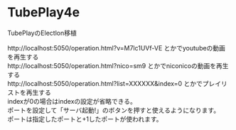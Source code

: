 # TubePlay4e
TubePlayのElectlon移植

http://localhost:5050/operation.html?v=M7lc1UVf-VE とかでyoutubeの動画を再生する<br>
http://localhost:5050/operation.html?nico=sm9 とかでniconicoの動画を再生する<br>
http://localhost:5050/operation.html?list=XXXXXX&index=0 とかでプレイリストを再生する<br>
indexが0の場合はindexの設定が省略できる。<br>
ポートを設定して「サーバ起動!」のボタンを押すと使えるようになります。<br>
ポートは指定したポートと+1したポートが使われます。
